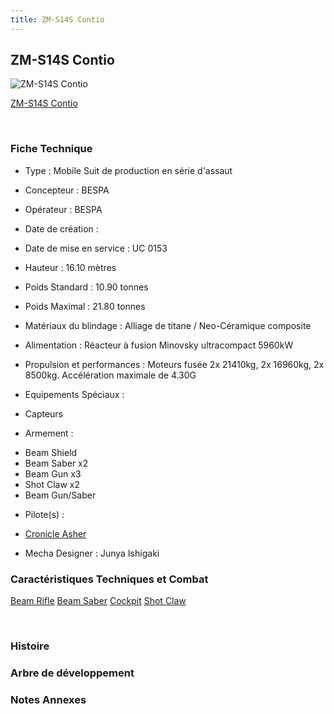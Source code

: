 ```yaml
---
title: ZM-S14S Contio
---
```


ZM-S14S Contio
--------------



![ZM-S14S Contio](/images/stories/saga/vgundam/mechas/zm-s14s.png)

[ZM-S14S Contio](javascript:change_image_m('images/stories/saga/vgundam/mechas/zm-s14s.png');)

 

### Fiche Technique


- Type : Mobile Suit de production en série d'assaut
  
- Concepteur : BESPA
  
- Opérateur : BESPA
  
- Date de création : 
  
- Date de mise en service : UC 0153
  
- Hauteur : 16.10 mètres
  
- Poids Standard : 10.90 tonnes
  
- Poids Maximal : 21.80 tonnes
  
- Matériaux du blindage : Alliage de titane / Neo-Céramique composite
  
- Alimentation : Réacteur à fusion Minovsky ultracompact 5960kW
  
- Propulsion et performances : Moteurs fusée 2x 21410kg, 2x 16960kg, 2x 8500kg. Accélération maximale de 4.30G
  
- Equipements Spéciaux :


* Capteurs


- Armement :


* Beam Shield
* Beam Saber x2
* Beam Gun x3
* Shot Claw x2
* Beam Gun/Saber


- Pilote(s) : 
* [Cronicle Asher](uc/victory-gundam/cronicle-asher.html)





- Mecha Designer : Junya Ishigaki


### Caractéristiques Techniques et Combat





[Beam Rifle](javascript:accessoires_m('images/stories/saga/vgundam/mechas/zm-s14s-beamrifle.jpg');)
[Beam Saber](javascript:accessoires_m('images/stories/saga/vgundam/mechas/zm-s14s-beamsaber.jpg');)
[Cockpit](javascript:accessoires_m('images/stories/saga/vgundam/mechas/zm-s14s-cockpit.jpg');)
[Shot Claw](javascript:accessoires_m('images/stories/saga/vgundam/mechas/zm-s14s-shotclaw.jpg');)

 

### Histoire


### Arbre de développement


### Notes Annexes


